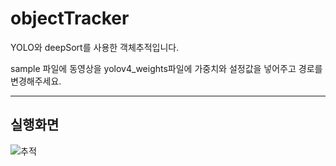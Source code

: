 # objectTracker


YOLO와 deepSort를 사용한 객체추적입니다.


sample 파일에 동영상을 yolov4_weights파일에 가중치와 설정값을 넣어주고 경로를 변경해주세요.


----


## 실행화면


![추적](https://user-images.githubusercontent.com/58650028/223324240-1c0a1edb-3c14-496c-855d-caa82e48b23d.png)
